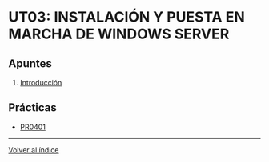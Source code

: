 # UT03: INSTALACIÓN Y PUESTA EN MARCHA DE WINDOWS SERVER

## Apuntes

1. [Introducción](./apuntes/1_conceptos_basicos.md)



## Prácticas

- [PR0401]()


--- 

[Volver al índice](../index.md) 